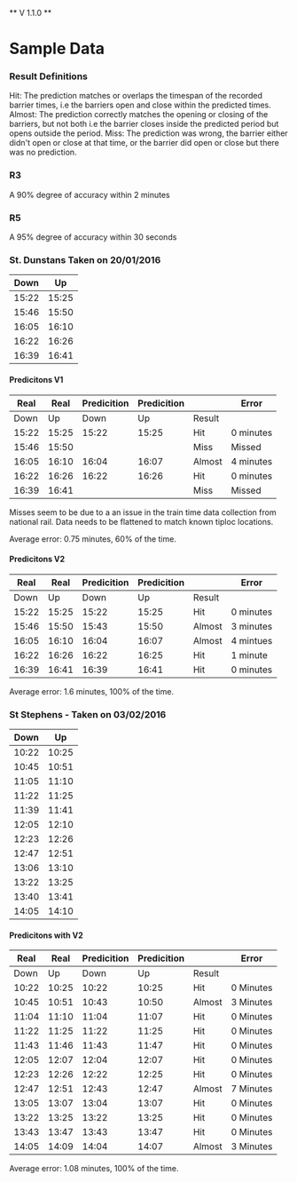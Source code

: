 ** V 1.1.0 **

# Sample Data

### Result Definitions 

Hit: The prediction matches or overlaps the timespan of the recorded barrier times, i.e the barriers open and close within the predicted times.
Almost: The prediction correctly matches the opening or closing of the barriers, but not both i.e the barrier closes inside the predicted period but opens outside the period.
Miss: The prediction was wrong, the barrier either didn't open or close at that time, or the barrier did open or close but there was no prediction.

### R3
A 90% degree of accuracy within 2 minutes

### R5
A 95% degree of accuracy within 30 seconds

### St. Dunstans Taken on 20/01/2016
 
| Down  | Up    |
| ----- | ----- |
| 15:22 | 15:25 |
| 15:46 | 15:50 |
| 16:05 | 16:10 |
| 16:22 | 16:26 |
| 16:39 | 16:41 |


#### Predicitons V1

| Real  | Real  | Predicition  | Predicition  |        | Error  |
| ----- | ----- | ------------ | ------------ | ------ | ------ |
| Down  | Up    | Down         | Up           | Result |           |
| 15:22 | 15:25 | 15:22        | 15:25        | Hit    | 0 minutes |
| 15:46 | 15:50 |              |              | Miss   | Missed    |
| 16:05 | 16:10 | 16:04        | 16:07        | Almost | 4 minutes |
| 16:22 | 16:26 | 16:22        | 16:26        | Hit    | 0 minutes |
| 16:39 | 16:41 |              |              | Miss   | Missed |

Misses seem to be due to a an issue in the train time data collection from national rail. Data needs to be flattened to match known tiploc locations.

Average error: 0.75 minutes, 60% of the time.

#### Predicitons V2

| Real  | Real  | Predicition  | Predicition  |        |  Error    |
| ----- | ----- | ------------ | ------------ | ------ | --------- |
| Down  | Up    | Down         | Up           | Result |           |
| 15:22 | 15:25 | 15:22        | 15:25        | Hit    | 0 minutes |
| 15:46 | 15:50 | 15:43        | 15:50        | Almost | 3 minutes |
| 16:05 | 16:10 | 16:04        | 16:07        | Almost | 4 mintues |
| 16:22 | 16:26 | 16:22        | 16:25        | Hit    | 1 minute  |
| 16:39 | 16:41 | 16:39        | 16:41        | Hit    | 0 minutes |

Average error: 1.6 minutes, 100% of the time.



### St Stephens - Taken on 03/02/2016

| Down  | Up    |
| ----- | ----- |
| 10:22 | 10:25 |
| 10:45 | 10:51 |
| 11:05 | 11:10 |
| 11:22 | 11:25 |
| 11:39 | 11:41 |
| 12:05 | 12:10 |
| 12:23 | 12:26 |
| 12:47 | 12:51 |
| 13:06 | 13:10 |
| 13:22 | 13:25 |
| 13:40 | 13:41 |
| 14:05 | 14:10 |

#### Predicitons with V2

| Real  | Real  | Predicition  | Predicition  |        | Error |
| ----- | ----- | ------------ | ------------ | ------ |------ |
| Down  | Up    | Down         | Up           | Result | |
| 10:22 | 10:25 | 10:22        | 10:25        | Hit    | 0 Minutes | 
| 10:45 | 10:51 | 10:43        | 10:50        | Almost | 3 Minutes |
| 11:04 | 11:10 | 11:04        | 11:07        | Hit    | 0 Minutes |
| 11:22 | 11:25 | 11:22        | 11:25        | Hit    | 0 Minutes |
| 11:43 | 11:46 | 11:43        | 11:47        | Hit    | 0 Minutes |
| 12:05 | 12:07 | 12:04        | 12:07        | Hit    | 0 Minutes |
| 12:23 | 12:26 | 12:22        | 12:25        | Hit    | 0 Minutes |
| 12:47 | 12:51 | 12:43        | 12:47        | Almost | 7 Minutes |
| 13:05 | 13:07 | 13:04        | 13:07        | Hit    | 0 Minutes |
| 13:22 | 13:25 | 13:22        | 13:25        | Hit    | 0 Minutes |
| 13:43 | 13:47 | 13:43        | 13:47        | Hit    | 0 Minutes |
| 14:05 | 14:09 | 14:04        | 14:07        | Almost | 3 Minutes |

Average error: 1.08 minutes, 100% of the time.

